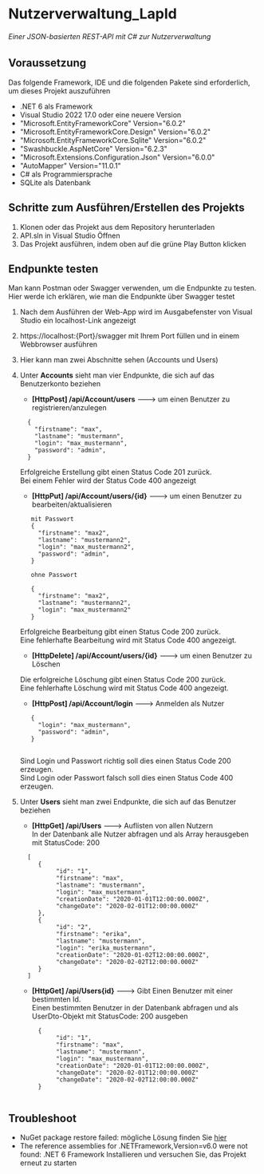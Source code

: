 # Nutzerverwaltung_LapId

######  Einer JSON-basierten REST-API mit C# zur Nutzerverwaltung

## Voraussetzung
Das folgende Framework, IDE und die folgenden Pakete sind erforderlich, um dieses Projekt auszuführen

- .NET 6 als Framework
-  Visual Studio 2022 17.0 oder eine neuere Version
- "Microsoft.EntityFrameworkCore" Version="6.0.2"
- "Microsoft.EntityFrameworkCore.Design" Version="6.0.2"
- "Microsoft.EntityFrameworkCore.Sqlite" Version="6.0.2"
- "Swashbuckle.AspNetCore" Version="6.2.3"
- "Microsoft.Extensions.Configuration.Json" Version="6.0.0"
- "AutoMapper" Version="11.0.1"
- C# als Programmiersprache
- SQLite als Datenbank

## Schritte zum Ausführen/Erstellen des Projekts

1. Klonen oder das Projekt aus dem Repository herunterladen
2. API.sln in Visual Studio Öffnen
3. Das Projekt ausführen, indem oben auf die grüne Play Button klicken

## Endpunkte testen

Man kann Postman oder Swagger verwenden, um die Endpunkte zu testen. Hier werde ich erklären, wie man die Endpunkte über Swagger testet

1.  Nach dem Ausführen der Web-App wird im Ausgabefenster von Visual Studio ein localhost-Link angezeigt
2.  https://localhost:{Port}/swagger mit Ihrem Port füllen und in einem Webbrowser ausführen
3.  Hier kann man zwei Abschnitte sehen (Accounts und Users)
4.  Unter **Accounts** sieht man vier Endpunkte, die sich auf das Benutzerkonto beziehen
      * **[HttpPost] /api/Account/users**  ---> um einen Benutzer zu registrieren/anzulegen
      ```
        {
          "firstname": "max",
          "lastname": "mustermann",
          "login": "max_mustermann",
          "password": "admin",
        }

      ```
      Erfolgreiche Erstellung gibt einen Status Code 201 zurück.  
      Bei einem Fehler wird der Status Code 400 angezeigt
      
      * **[HttpPut] /api/Account/users/{id}**  ---> um einen Benutzer zu bearbeiten/aktualisieren
     ```
        mit Passwort
        {
          "firstname": "max2",
          "lastname": "mustermann2",
          "login": "max_mustermann2",
          "password": "admin",
        }
        
        ohne Passwort
        
        {
          "firstname": "max2",
          "lastname": "mustermann2",
          "login": "max_mustermann2"
        }

      ```
       Erfolgreiche  Bearbeitung gibt einen Status Code 200 zurück.  
       Eine fehlerhafte Bearbeitung wird mit Status Code 400 angezeigt.
       
       * **[HttpDelete] /api/Account/users/{id}**  ---> um einen Benutzer zu Löschen  
       
       Die erfolgreiche Löschung gibt einen Status Code 200 zurück.  
       Eine fehlerhafte Löschung wird mit Status Code 400 angezeigt.
       
       * **[HttpPost] /api/Account/login**  ---> Anmelden als Nutzer
     ```
        {
          "login": "max_mustermann",
          "password": "admin",
        }
        
      ```
       Sind Login und Passwort richtig soll dies einen Status Code 200 erzeugen.  
       Sind Login oder Passwort falsch soll dies einen Status Code 400 erzeugen.
       
  5. Unter **Users** sieht man zwei Endpunkte, die sich auf das Benutzer beziehen
  
     * **[HttpGet] /api/Users**  ---> Auflisten von allen Nutzern  
         In der Datenbank alle Nutzer abfragen und als Array herausgeben mit StatusCode: 200
      ```
        [
           {
                "id": "1",
                "firstname": "max",
                "lastname": "mustermann",
                "login": "max_mustermann",
                "creationDate": "2020-01-01T12:00:00.000Z",
                "changeDate": "2020-02-01T12:00:00.000Z"
           },
           {
                "id": "2",
                "firstname": "erika",
                "lastname": "mustermann",
                "login": "erika_mustermann",
                "creationDate": "2020-01-02T12:00:00.000Z",
                "changeDate": "2020-02-02T12:00:00.000Z"
           }
        ]        
      ```
      * **[HttpGet] /api/Users{id}**  ---> Gibt Einen Benutzer mit einer bestimmten Id.    
          Einen bestimmten Benutzer in der Datenbank abfragen und als UserDto-Objekt mit StatusCode: 200 ausgeben
      ```
           {
                "id": "1",
                "firstname": "max",
                "lastname": "mustermann",
                "login": "max_mustermann",
                "creationDate": "2020-01-01T12:00:00.000Z",
                "changeDate": "2020-02-01T12:00:00.000Z"
                "changeDate": "2020-02-02T12:00:00.000Z"
           }
           
      ```
     
       

## Troubleshoot
- NuGet package restore failed: mögliche Lösung finden Sie [hier](https://stackoverflow.com/questions/52400750/how-to-resolve-nuget-package-restore-failed-in-visual-studio)
- The reference assemblies for .NETFramework,Version=v6.0 were not found: .NET 6 Framework Installieren und versuchen Sie, das Projekt erneut zu starten

